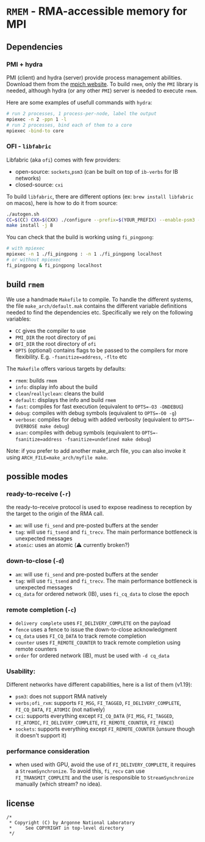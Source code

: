 # `RMEM` - RMA-accessible memory for MPI

## Dependencies

### PMI + hydra

PMI (client) and hydra (server) provide process management abilities.
Download them from the [mpich website](https://www.mpich.org/downloads/).
To build `rmem`, only the `PMI` library is needed, although hydra (or any other `PMI`) server is needed to execute `rmem`.

Here are some examples of usefull commands with `hydra`:

```bash
# run 2 processes, 1 process-per-node, label the output
mpiexec -n 2 -ppn 1 -l
# run 2 processes, bind each of them to a core
mpiexec -bind-to core
```

### OFI - `libfabric`

Libfabric (aka `ofi`) comes with few providers:
- open-source: `sockets`,`psm3` (can be built on top of `ib-verbs` for IB networks)
- closed-source: `cxi`


To build `libfabric`, there are different options (ex: `brew install libfabric` on macos), here is how to do it from source:
```bash
./autogen.sh
CC=$(CC) CXX=$(CXX) ./configure --prefix=$(YOUR_PREFIX) --enable-psm3 --enable-sockets
make install -j 8
```

You can check that the build is working using `fi_pingpong`:
```bash
# with mpiexec
mpiexec -n 1 ./fi_pingpong : -n 1 ./fi_pingpong localhost
# or without mpiexec
fi_pingpong & fi_pingpong localhost
```


## build `rmem`

We use a handmade `Makefile` to compile.
To handle the different systems, the file `make_arch/default.mak` contains the different variable definitions needed to find the dependencies etc.
Specifically we rely on the following variables:

- `CC` gives the compiler to use
- `PMI_DIR` the root directory of `pmi`
- `OFI_DIR` the root directory of `ofi`
- `OPTS` (optional) contains flags to be passed to the compilers for more flexibility. E.g. `-fsanitize=address`, `-flto` etc

The `Makefile` offers various targets by defaults:

- `rmem`: builds `rmem`
- `info`: display info about the build
- `clean`/`reallyclean`: cleans the build
- `default`: displays the info and build `rmem`
- `fast`: compiles for fast execution (equivalent to `OPTS=-O3 -DNDEBUG`)
- `debug`: compiles with debug symbols (equivalent to `OPTS=-O0 -g`)
- `verbose`: compiles for debug with added verbosity (equivalent to `OPTS=-DVERBOSE make debug`)
- `asan`: compiles with debug symbols (equivalent to `OPTS=-fsanitize=address -fsanitize=undefined make debug`)


Note: if you prefer to add another make_arch file, you can also invoke it using `ARCH_FILE=make_arch/myfile make`.


## possible modes

### ready-to-receive (`-r`)
the ready-to-receive protocol is used to expose readiness to reception by the target to the origin of the RMA call.
- `am`: will use `fi_send` and pre-posted buffers at the sender
- `tag`: will use `fi_tsend` and `fi_trecv`. The main performance bottleneck is unexpected messages
- `atomic`: uses an atomic (:warning: currently broken?)


### down-to-close (`-d`)
- `am`: will use `fi_send` and pre-posted buffers at the sender
- `tag`: will use `fi_tsend` and `fi_trecv`. The main performance bottleneck is unexpected messages
- `cq_data` for ordered network (IB), uses `fi_cq_data` to close the epoch

### remote completion (`-c`)
- `delivery complete` uses `FI_DELIVERY_COMPLETE` on the payload
- `fence` uses a fence to issue the down-to-close acknowledgment
- `cq_data` uses `FI_CQ_DATA` to track remote completion
- `counter` uses `FI_REMOTE_COUNTER` to track remote completion using remote counters
- `order` for ordered network (IB), must be used with `-d cq_data`

### Usability:
Different networks have different capabilities, here is a list of them (v1.19):
- `psm3`: does not support RMA natively
- `verbs;ofi_rxm`: supports `FI_MSG`, `FI_TAGGED`, `FI_DELIVERY_COMPLETE`, `FI_CQ_DATA`, `FI_ATOMIC` (not natively)
- `cxi`: supports everything except `FI_CQ_DATA` (`FI_MSG`, `FI_TAGGED`, `FI_ATOMIC`, `FI_DELIVERY_COMPLETE`, `FI_REMOTE_COUNTER`, `FI_FENCE`)
- `sockets`: supports everything except `FI_REMOTE_COUNTER` (unsure though it doesn't support it)


### performance consideration
- when used with GPU, avoid the use of `FI_DELIVERY_COMPLETE`, it requires a `StreamSynchronize`. To avoid this, `fi_recv` can use `FI_TRANSMIT_COMPLETE` and the user is responsible to `StreamSynchronize` manually (which stream? no idea).


## license

```
/*
 * Copyright (C) by Argonne National Laboratory
 *     See COPYRIGHT in top-level directory
 */
```


